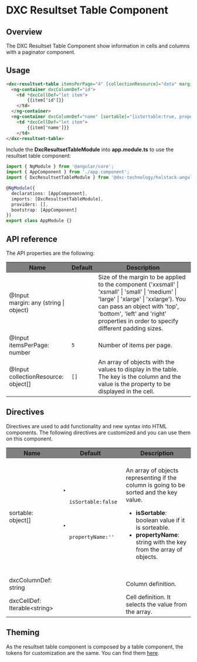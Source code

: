 # DXC Resultset Table Component

## Overview

The DXC Resultset Table Component show information in cells and columns with a paginator component.

## Usage

```html
<dxc-resultset-table itemsPerPage="4" [collectionResource]="data" margin="medium">
  <ng-container dxcColumnDef="id">
    <td *dxcCellDef="let item">
        {{item['id']}}
    </td>
  </ng-container>
  <ng-container dxcColumnDef="name" [sortable]="{isSortable:true, propertyName:'name'}">
    <td *dxcCellDef="let item">
        {{item['name']}}
    </td>
</dxc-resultset-table>
```

Include the **DxcResultsetTableModule** into **app.module.ts** to use the resultset table component:

```ts
import { NgModule } from '@angular/core';
import { AppComponent } from './app.component';
import { DxcResultsetTableModule } from '@dxc-technology/halstack-angular';

@NgModule({
  declarations: [AppComponent],
  imports: [DxcResultsetTableModule],
  providers: [],
  bootstrap: [AppComponent]
})
export class AppModule {}
```

## API reference

The API properties are the following:

<table>
    <tr style="background-color: grey">
        <th>Name</th>
        <th>Default</th>
        <th>Description</th>
    </tr>
    <tr>
        <td>@Input<br>margin: any (string | object)</td>
        <td></td>
        <td>
            Size of the margin to be applied to the component ('xxsmall' | 
            'xsmall' | 'small' | 'medium' | 'large' | 'xlarge' | 'xxlarge'). You 
            can pass an object with 'top', 'bottom', 'left' and 'right' properties 
            in order to specify different padding sizes.
        </td>
    </tr>
    <tr>
        <td>@Input<br>itemsPerPage: number</td>
        <td><code>5</code></td>
        <td>
            Number of items per page.
        </td>
    </tr>
    <tr>
        <td>@Input<br>collectionResource: object[]</td>
        <td><code>[]</code></td>
        <td>
            An array of objects with the values to display in the table. 
            The key is the column and the value is the property to be displayed in the cell.
        </td>
    </tr>
</table>

## Directives
Directives are used to add functionality and new syntax into HTML components. The following directives are customized and you can use them on this component.

<table>
    <tr style="background-color: grey">
        <th>Name</th>
        <th>Default</th>
        <th>Description</th>
    </tr>
    <tr>
        <td>sortable: object[]</td>
        <td>
            <code>
            <ul class="ul-code">
                <li>
                    isSortable:false
                </li>
                <li>
                    propertyName:''
                </li>
            </ul>
            </code>
        </td>
        <td>
            An array of objects representing if the column is going to be sorted and the key value.
            <ul>
                <li>
                    <b>isSortable</b>: boolean value if it is sorteable.
                </li>
                <li>
                    <b>propertyName</b>: string with the key from the array of objects.
                </li>
            </ul>
        </td>
    </tr>
    <tr>
        <td>dxcColumnDef: string</td>
        <td></td>
        <td>
            Column definition.
        </td>
    </tr>
    <tr>
        <td>dxcCellDef: Iterable&lt;string&gt; </td>
        <td></td>
        <td>
            Cell definition. It selects the value from the array.
        </td>
    </tr>
</table>

## Theming
As the resultset table component is composed by a table component, the tokens for customization are the same. You can find them [here](../dxc-table/README.md).